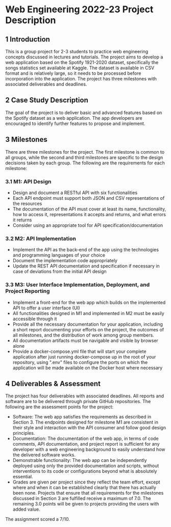 # Web Engineering 2022-23 Project Description  

## 1 Introduction
This is a group project for 2-3 students to practice web engineering concepts discussed in lectures and tutorials. The project aims to develop a web application based on the Spotify 1921-2020 dataset, specifically the songs statistics set available at Kaggle. The dataset is available in CSV format and is relatively large, so it needs to be processed before incorporation into the application. The project has three milestones with associated deliverables and deadlines.

## 2 Case Study Description
The goal of the project is to deliver basic and advanced features based on the Spotify dataset as a web application. The app developers are encouraged to identify further features to propose and implement.

## 3 Milestones
There are three milestones for the project. The first milestone is common to all groups, while the second and third milestones are specific to the design decisions taken by each group. The following are the requirements for each milestone:

### 3.1 M1: API Design

* Design and document a RESTful API with six functionalities
* Each API endpoint must support both JSON and CSV representations of the resources
* The documentation of the API must cover at least its name, functionality, how to access it, representations it accepts and returns, and what errors it returns
* Consider using an appropriate tool for API specification/documentation

### 3.2 M2: API Implementation

* Implement the API as the back-end of the app using the technologies and programming languages of your choice
* Document the implementation code appropriately
* Update the REST API documentation and specification if necessary in case of deviations from the initial API design

### 3.3 M3: User Interface Implementation, Deployment, and Project Reporting
* Implement a front-end for the web app which builds on the implemented API to offer a user interface (UI)
* All functionalities designed in M1 and implemented in M2 must be easily accessible through it
* Provide all the necessary documentation for your application, including a short report documenting your efforts on the project, the outcomes of all milestones, and the distribution of work among group members.
* All documentation artifacts must be navigable and visible by browser alone
* Provide a docker-compose.yml file that will start your complete application after just running docker-compose up in the root of your repository, using ".env" files to configure the ports on which the application will be made available on the Docker host where necessary

## 4 Deliverables & Assessment

The project has four deliverables with associated deadlines. All reports and software are to be delivered through private GitHub repositories. The following are the assessment points for the project:

* Software: The web app satisfies the requirements as described in Section 3. The endpoints designed for milestone M1 are consistent in their style and interaction with the API consumer and follow good design principles.
* Documentation: The documentation of the web app, in terms of code comments, API documentation, and project report is sufficient for any developer with a web engineering background to easily understand how the delivered software works.
* Demonstrable functionality: The web app can be independently deployed using only the provided documentation and scripts, without interventions to its code or configurations beyond what is absolutely essential.
* Grades are given per project since they reflect the team effort, except where and when it can be established clearly that there has actually been none. Projects that ensure that all requirements for the milestones discussed in Section 3 are fulfilled receive a maximum of 7.0. The remaining 3.0 points will be given to projects providing the users with added value.

The assignment scored a 7/10.
